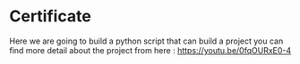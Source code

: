 # Certificate
Here we are going to build a python script that can build a project 
you can find more detail about the project from here : https://youtu.be/0fqOURxE0-4
